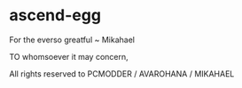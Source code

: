 # ascend-egg
For the everso greatful ~ Mikahael

TO whomsoever it may concern,

All rights reserved to PCMODDER / AVAROHANA / MIKAHAEL
